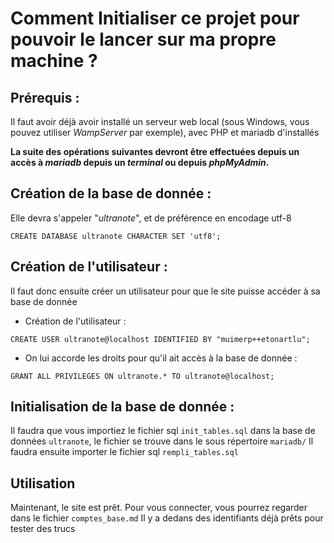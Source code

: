 # Comment Initialiser ce projet pour pouvoir le lancer sur ma propre machine ?

## Prérequis :

Il faut avoir déjà avoir installé un serveur web local (sous Windows, vous pouvez utiliser *WampServer* par exemple), avec PHP et mariadb d'installés

**La suite des opérations suivantes devront être effectuées depuis un accès à _mariadb_ depuis un _terminal_ ou depuis _phpMyAdmin_.**

## Création de la base de donnée :

Elle devra s'appeler "*ultranote*", et de préférence en encodage utf-8

```mariadb
CREATE DATABASE ultranote CHARACTER SET 'utf8';
```

## Création de l'utilisateur :

Il faut donc ensuite créer un utilisateur pour que le site puisse accéder à sa base de donnée

- Création de l'utilisateur :

```mariadb
CREATE USER ultranote@localhost IDENTIFIED BY "muimerp++etonartlu";
```

- On lui accorde les droits pour qu'il ait accès à la base de donnée :

```mariadb
GRANT ALL PRIVILEGES ON ultranote.* TO ultranote@localhost;
```

## Initialisation de la base de donnée :

Il faudra que vous importiez le fichier sql `init_tables.sql` dans la base de données `ultranote`, 
le fichier se trouve dans le sous répertoire `mariadb/`
Il faudra ensuite importer le fichier sql `rempli_tables.sql`


## Utilisation

Maintenant, le site est prêt.
Pour vous connecter,
vous pourrez regarder dans le fichier `comptes_base.md`
Il y a dedans des identifiants déjà prêts pour tester des trucs

